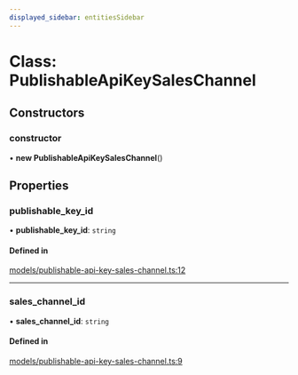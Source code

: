 ```yaml
---
displayed_sidebar: entitiesSidebar
---
```


# Class: PublishableApiKeySalesChannel

## Constructors

### constructor

• **new PublishableApiKeySalesChannel**()

## Properties

### publishable\_key\_id

• **publishable\_key\_id**: `string`

#### Defined in

[models/publishable-api-key-sales-channel.ts:12](https://github.com/medusajs/medusa/blob/105c68929/packages/medusa/src/models/publishable-api-key-sales-channel.ts#L12)

___

### sales\_channel\_id

• **sales\_channel\_id**: `string`

#### Defined in

[models/publishable-api-key-sales-channel.ts:9](https://github.com/medusajs/medusa/blob/105c68929/packages/medusa/src/models/publishable-api-key-sales-channel.ts#L9)
